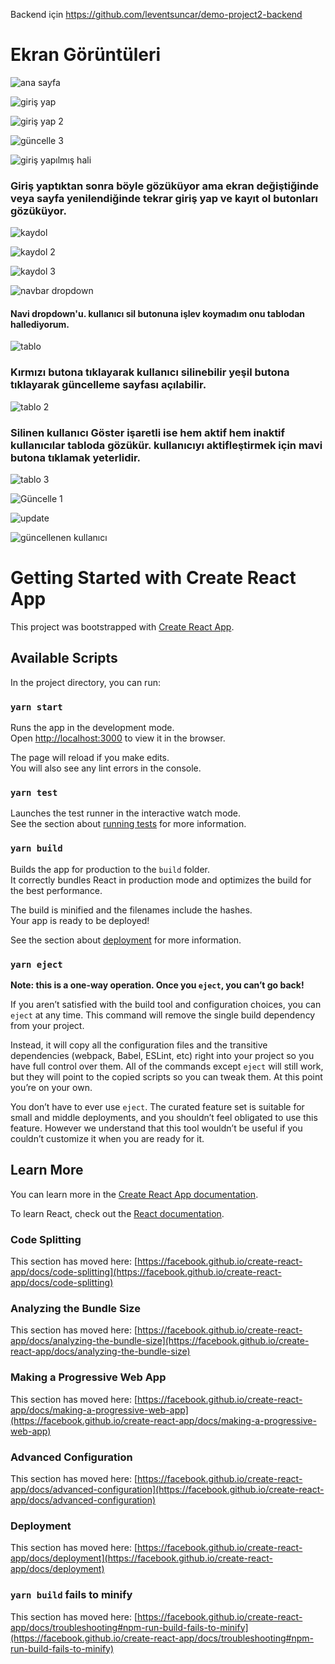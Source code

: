 Backend için  https://github.com/leventsuncar/demo-project2-backend


# Ekran Görüntüleri


![ana sayfa](https://user-images.githubusercontent.com/80010942/124626513-6a483380-de87-11eb-8b29-68ee478f8df8.PNG)


![giriş yap](https://user-images.githubusercontent.com/80010942/124626664-8c41b600-de87-11eb-8135-e29432bb56f2.PNG)


![giriş yap 2](https://user-images.githubusercontent.com/80010942/124626579-7a601300-de87-11eb-907d-376522646298.PNG)


![güncelle 3](https://user-images.githubusercontent.com/80010942/124626894-bf844500-de87-11eb-9f1a-2a1b960309f1.PNG)


![giriş yapılmış hali](https://user-images.githubusercontent.com/80010942/124626970-d034bb00-de87-11eb-82b6-253c7f28d3ac.PNG)


### Giriş yaptıktan sonra böyle gözüküyor ama ekran değiştiğinde veya sayfa yenilendiğinde tekrar giriş yap ve kayıt ol butonları gözüküyor.


![kaydol](https://user-images.githubusercontent.com/80010942/124627319-1be76480-de88-11eb-96dd-9f8d2d56daa8.PNG)



![kaydol 2](https://user-images.githubusercontent.com/80010942/124627377-2b66ad80-de88-11eb-87eb-32f4fd11142c.PNG)


![kaydol 3](https://user-images.githubusercontent.com/80010942/124627420-3588ac00-de88-11eb-9d71-8d31ac7cec90.PNG)


![navbar dropdown](https://user-images.githubusercontent.com/80010942/124627538-4f29f380-de88-11eb-9658-b7401126e29b.PNG)

#### Navi dropdown'u. kullanıcı sil butonuna işlev koymadım onu tablodan hallediyorum.


![tablo](https://user-images.githubusercontent.com/80010942/124627783-83051900-de88-11eb-9a01-9898331fb16d.PNG)

### Kırmızı butona tıklayarak kullanıcı silinebilir yeşil butona tıklayarak güncelleme sayfası açılabilir.


![tablo 2](https://user-images.githubusercontent.com/80010942/124628059-c790b480-de88-11eb-9720-925ecd3f933d.PNG)


### Silinen kullanıcı Göster işaretli ise hem aktif hem inaktif kullanıcılar tabloda gözükür. kullanıcıyı aktifleştirmek için mavi butona tıklamak yeterlidir.



![tablo 3](https://user-images.githubusercontent.com/80010942/124628410-1cccc600-de89-11eb-8183-fc18a8d3d69b.PNG)


![Güncelle 1](https://user-images.githubusercontent.com/80010942/124628458-29511e80-de89-11eb-99c0-2a9866486dfa.PNG)


![update](https://user-images.githubusercontent.com/80010942/124628640-58679000-de89-11eb-9e0a-a4ce4a5db954.PNG)


![güncellenen kullanıcı](https://user-images.githubusercontent.com/80010942/124628710-6a493300-de89-11eb-81a9-4b423672ed3c.PNG)







# Getting Started with Create React App

This project was bootstrapped with [Create React App](https://github.com/facebook/create-react-app).

## Available Scripts

In the project directory, you can run:

### `yarn start`

Runs the app in the development mode.\
Open [http://localhost:3000](http://localhost:3000) to view it in the browser.

The page will reload if you make edits.\
You will also see any lint errors in the console.

### `yarn test`

Launches the test runner in the interactive watch mode.\
See the section about [running tests](https://facebook.github.io/create-react-app/docs/running-tests) for more information.

### `yarn build`

Builds the app for production to the `build` folder.\
It correctly bundles React in production mode and optimizes the build for the best performance.

The build is minified and the filenames include the hashes.\
Your app is ready to be deployed!

See the section about [deployment](https://facebook.github.io/create-react-app/docs/deployment) for more information.

### `yarn eject`

**Note: this is a one-way operation. Once you `eject`, you can’t go back!**

If you aren’t satisfied with the build tool and configuration choices, you can `eject` at any time. This command will remove the single build dependency from your project.

Instead, it will copy all the configuration files and the transitive dependencies (webpack, Babel, ESLint, etc) right into your project so you have full control over them. All of the commands except `eject` will still work, but they will point to the copied scripts so you can tweak them. At this point you’re on your own.

You don’t have to ever use `eject`. The curated feature set is suitable for small and middle deployments, and you shouldn’t feel obligated to use this feature. However we understand that this tool wouldn’t be useful if you couldn’t customize it when you are ready for it.

## Learn More

You can learn more in the [Create React App documentation](https://facebook.github.io/create-react-app/docs/getting-started).

To learn React, check out the [React documentation](https://reactjs.org/).

### Code Splitting

This section has moved here: [https://facebook.github.io/create-react-app/docs/code-splitting](https://facebook.github.io/create-react-app/docs/code-splitting)

### Analyzing the Bundle Size

This section has moved here: [https://facebook.github.io/create-react-app/docs/analyzing-the-bundle-size](https://facebook.github.io/create-react-app/docs/analyzing-the-bundle-size)

### Making a Progressive Web App

This section has moved here: [https://facebook.github.io/create-react-app/docs/making-a-progressive-web-app](https://facebook.github.io/create-react-app/docs/making-a-progressive-web-app)

### Advanced Configuration

This section has moved here: [https://facebook.github.io/create-react-app/docs/advanced-configuration](https://facebook.github.io/create-react-app/docs/advanced-configuration)

### Deployment

This section has moved here: [https://facebook.github.io/create-react-app/docs/deployment](https://facebook.github.io/create-react-app/docs/deployment)

### `yarn build` fails to minify

This section has moved here: [https://facebook.github.io/create-react-app/docs/troubleshooting#npm-run-build-fails-to-minify](https://facebook.github.io/create-react-app/docs/troubleshooting#npm-run-build-fails-to-minify)
